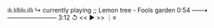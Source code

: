 ılı.lıllılıı.ıllı
↳ currently playing ;;
Lemon tree - Fools garden
0:54 ——•———————— 3:12
↺       <<          ▶          >>     ⋮≡
